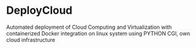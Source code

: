 # DeployCloud
Automated deployment of Cloud Computing and Virtualization with containerized Docker integration on linux system using PYTHON CGI, own cloud infrastructure
